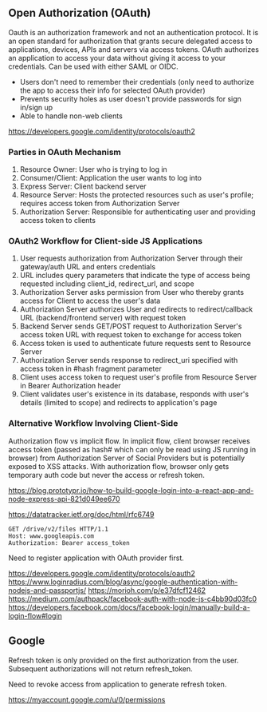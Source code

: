 ## Open Authorization (OAuth)

Oauth is an authorization framework and not an authentication protocol. It is an open standard for authorization that grants secure delegated access to applications, devices, APIs and servers via access tokens. OAuth authorizes an application to access your data without giving it access to your credentials. Can be used with either SAML or OIDC.

- Users don't need to remember their credentials (only need to authorize the app to access their info for selected OAuth provider)
- Prevents security holes as user doesn't provide passwords for sign in/sign up
- Able to handle non-web clients

https://developers.google.com/identity/protocols/oauth2

### Parties in OAuth Mechanism

1. Resource Owner: User who is trying to log in
2. Consumer/Client: Application the user wants to log into
3. Express Server: Client backend server
4. Resource Server: Hosts the protected resources such as user's profile; requires access token from Authorization Server
5. Authorization Server: Responsible for authenticating user and providing access token to clients

### OAuth2 Workflow for Client-side JS Applications

1. User requests authorization from Authorization Server through their gateway/auth URL and enters credentials
2. URL includes query parameters that indicate the type of access being requested including client_id, redirect_url, and scope
3. Authorization Server asks permission from User who thereby grants access for Client to access the user's data
4. Authorization Server authorizes User and redirects to redirect/callback URL (backend/frontend server) with request token
5. Backend Server sends GET/POST request to Authorization Server's access token URL with request token to exchange for access token
6. Access token is used to authenticate future requests sent to Resource Server
7. Authorization Server sends response to redirect_uri specified with access token in #hash fragment parameter
8. Client uses access token to request user's profile from Resource Server in Bearer Authorization header
9. Client validates user's existence in its database, responds with user's details (limited to scope) and redirects to application's page

### Alternative Workflow Involving Client-Side

Authorization flow vs implicit flow. In implicit flow, client browser receives access token (passed as hash# which can only be read using JS running in browser) from Authorization Server of Social Providers but is potentially exposed to XSS attacks. With authorization flow, browser only gets temporary auth code but never the access or refresh token.

https://blog.prototypr.io/how-to-build-google-login-into-a-react-app-and-node-express-api-821d049ee670

https://datatracker.ietf.org/doc/html/rfc6749

```
GET /drive/v2/files HTTP/1.1
Host: www.googleapis.com
Authorization: Bearer access_token
```

Need to register application with OAuth provider first.

https://developers.google.com/identity/protocols/oauth2
https://www.loginradius.com/blog/async/google-authentication-with-nodejs-and-passportjs/
https://morioh.com/p/e37dfcf12462  
https://medium.com/authpack/facebook-auth-with-node-js-c4bb90d03fc0  
https://developers.facebook.com/docs/facebook-login/manually-build-a-login-flow#login

## Google

Refresh token is only provided on the first authorization from the user. Subsequent authorizations will not return refresh_token.

Need to revoke access from application to generate refresh token.

https://myaccount.google.com/u/0/permissions
